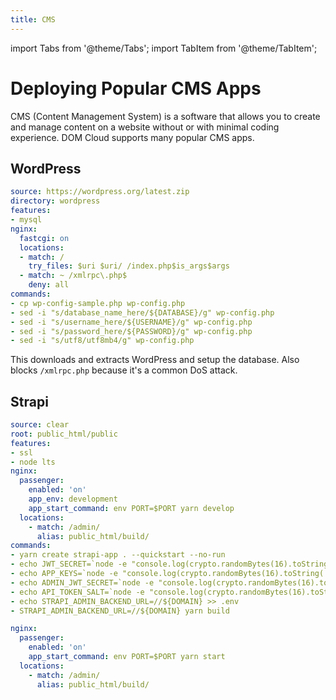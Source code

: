 ```yaml
---
title: CMS
---
```


import Tabs from '@theme/Tabs';
import TabItem from '@theme/TabItem';

# Deploying Popular CMS Apps

CMS (Content Management System) is a software that allows you to create and manage content on a website without or with minimal coding experience. DOM Cloud supports many popular CMS apps.

## WordPress

<Tabs>
  <TabItem value="wordpress-recipe" label="Recipe" default>

```yaml
source: https://wordpress.org/latest.zip
directory: wordpress
features:
- mysql
nginx:
  fastcgi: on
  locations:
  - match: /
    try_files: $uri $uri/ /index.php$is_args$args
  - match: ~ /xmlrpc\.php$
    deny: all
commands:
- cp wp-config-sample.php wp-config.php
- sed -i "s/database_name_here/${DATABASE}/g" wp-config.php
- sed -i "s/username_here/${USERNAME}/g" wp-config.php
- sed -i "s/password_here/${PASSWORD}/g" wp-config.php
- sed -i "s/utf8/utf8mb4/g" wp-config.php
```

  </TabItem>
</Tabs>

This downloads and extracts WordPress and setup the database.
Also blocks `/xmlrpc.php` because it's a common DoS attack.

## Strapi


<Tabs>
  <TabItem value="strapi-recipe" label="Recipe" default>

```yaml
source: clear
root: public_html/public
features:
- ssl
- node lts
nginx:
  passenger:
    enabled: 'on'
    app_env: development
    app_start_command: env PORT=$PORT yarn develop
  locations:
    - match: /admin/
      alias: public_html/build/
commands:
- yarn create strapi-app . --quickstart --no-run
- echo JWT_SECRET=`node -e "console.log(crypto.randomBytes(16).toString('base64'))"` > .env
- echo APP_KEYS=`node -e "console.log(crypto.randomBytes(16).toString('base64'))"` >> .env
- echo ADMIN_JWT_SECRET=`node -e "console.log(crypto.randomBytes(16).toString('base64'))"` >> .env
- echo API_TOKEN_SALT=`node -e "console.log(crypto.randomBytes(16).toString('base64'))"` >> .env
- echo STRAPI_ADMIN_BACKEND_URL=//${DOMAIN} >> .env
- STRAPI_ADMIN_BACKEND_URL=//${DOMAIN} yarn build
```
  </TabItem>
  <TabItem value="strapi-prod" label="Production Config" default>

```yaml
nginx:
  passenger:
    enabled: 'on'
    app_start_command: env PORT=$PORT yarn start
  locations:
    - match: /admin/
      alias: public_html/build/
```

  </TabItem>
</Tabs>
